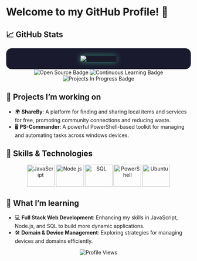 <!-- Your GitHub username is Mr3ENTLEY -->

# Welcome to my GitHub Profile! 👋

## 📈 GitHub Stats
<div align="center" style="background-color:#1a1a2e; padding:20px; border-radius:15px;">
  <img src="https://github-readme-stats.vercel.app/api?username=Mr3ENTLEY&show_icons=true&theme=radical&bg_color=0d1117&title_color=58a6ff&text_color=c9d1d9&icon_color=79ff97&hide_border=true" alt="GitHub Stats" style="box-shadow: 0px 0px 15px rgba(89, 255, 192, 0.5);">
</div>
<div align="center">
  <img src="https://img.shields.io/badge/Open%20Source-%E2%9C%94%EF%B8%8F-blue?style=for-the-badge" alt="Open Source Badge">
  <img src="https://img.shields.io/badge/Continuous%20Learning-%E2%9C%85-green?style=for-the-badge" alt="Continuous Learning Badge">
  <img src="https://img.shields.io/badge/Projects-In%20Progress-yellow?style=for-the-badge" alt="Projects In Progress Badge">
</div>

## 🔭 Projects I’m working on
- 🌍 **ShareBy**: A platform for finding and sharing local items and services for free, promoting community connections and reducing waste.
- 🖥️ **PS-Commander**: A powerful PowerShell-based toolkit for managing and automating tasks across windows devices.

## 🚀 Skills & Technologies
<div align="center">
  <img src="https://upload.wikimedia.org/wikipedia/commons/9/99/Unofficial_JavaScript_logo_2.svg" width="75" height="60" alt="JavaScript">
  <img src="https://upload.wikimedia.org/wikipedia/commons/d/d9/Node.js_logo.svg" width="75" height="60" alt="Node.js">
  <img src="https://upload.wikimedia.org/wikipedia/commons/8/87/Sql_data_base_with_logo.png" width="75" height="60" alt="SQL">
  <img src="https://raw.githubusercontent.com/PowerShell/PowerShell/master/assets/Powershell_256.png" width="75" height="60" alt="PowerShell">
  <img src="https://upload.wikimedia.org/wikipedia/commons/a/ab/Logo-ubuntu_cof-orange-hex.svg" width="75" height="60" alt="Ubuntu">
</div>

## 🌱 What I’m learning
- 💻 **Full Stack Web Development**: Enhancing my skills in JavaScript, Node.js, and SQL to build more dynamic applications.
- 🛠️ **Domain & Device Management**: Exploring strategies for managing devices and domains efficiently.

<div align="center">
  <img src="https://komarev.com/ghpvc/?username=Mr3ENTLEY&color=blue" alt="Profile Views">
</div>
